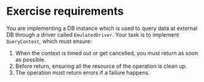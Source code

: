 # Exercise requirements

You are implementing a DB instance which is used to query data at external DB through a driver called `EmulatedDriver`. 
Your task is to implement `QueryContext`, which must ensure:
1. When the context is timed out or get cancelled, you must return as soon as possible.
2. Before return, ensuring all the resource of the operation is clean up.
3. The operation must return errors if a failure happens.